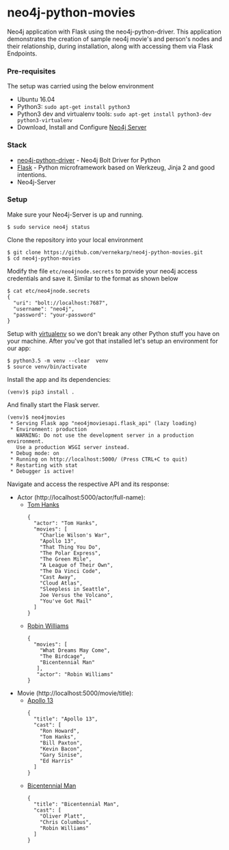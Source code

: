 # neo4j-python-movies
Neo4j application with Flask using the neo4j-python-driver. 
This application demonstrates the creation of sample neo4j 
movie's and person's nodes and their relationship, during 
installation, along with accessing them via Flask Endpoints.


### Pre-requisites
The setup was carried using the below environment
* Ubuntu 16.04 
* Python3:
  ``sudo apt-get install python3``
* Python3 dev and virtualenv tools:
``sudo apt-get install python3-dev python3-virtualenv``
* Download, Install and Configure [Neo4j Server](http://neo4j.com/download)

### Stack

* [neo4j-python-driver](https://github.com/neo4j/neo4j-python-driver) - Neo4j Bolt Driver for Python
* [Flask](http://flask.pocoo.org/) - Python microframework based on Werkzeug, Jinja 2 and good intentions.
* Neo4j-Server

### Setup
Make sure your Neo4j-Server is up and running.
```
$ sudo service neo4j status
```

Clone the repository into your local environment
```
$ git clone https://github.com/vernekarp/neo4j-python-movies.git
$ cd neo4j-python-movies
```

Modify the file ``etc/neo4jnode.secrets`` to provide your neo4j access credentials and save it.
Similar to the format as shown below
```
$ cat etc/neo4jnode.secrets
{
  "uri": "bolt://localhost:7687",
  "username": "neo4j",
  "password": "your-password"
}
```

Setup with [virtualenv](http://docs.python-guide.org/en/latest/dev/virtualenvs) so we don't break any other Python stuff you have on your machine. 
After you've got that installed let's setup an environment for our app:

```
$ python3.5 -m venv --clear  venv
$ source venv/bin/activate
```

Install the app and its dependencies:
```
(venv)$ pip3 install .
```

And finally start the Flask server.
```
(venv)$ neo4jmovies
 * Serving Flask app "neo4jmoviesapi.flask_api" (lazy loading)
 * Environment: production
   WARNING: Do not use the development server in a production environment.
   Use a production WSGI server instead.
 * Debug mode: on
 * Running on http://localhost:5000/ (Press CTRL+C to quit)
 * Restarting with stat
 * Debugger is active!

```

Navigate and access the respective API and its response:
* Actor (http://localhost:5000/actor/full-name):
  * [Tom Hanks](http://localhost:5000/actor/Tom%20Hanks)
    ```
    {
      "actor": "Tom Hanks", 
      "movies": [
        "Charlie Wilson's War", 
        "Apollo 13", 
        "That Thing You Do", 
        "The Polar Express", 
        "The Green Mile", 
        "A League of Their Own", 
        "The Da Vinci Code", 
        "Cast Away", 
        "Cloud Atlas", 
        "Sleepless in Seattle", 
        Joe Versus the Volcano", 
        "You've Got Mail"
      ]
    }
    ```
  * [Robin Williams](http://localhost:5000/actor/Robin%20Williams)
    ```
    {
      "movies": [
        "What Dreams May Come", 
        "The Birdcage", 
        "Bicentennial Man"
       ], 
       "actor": "Robin Williams"
    }
    ```
* Movie (http://localhost:5000/movie/title): 
  * [Apollo 13](http://localhost:5000/movie/Apollo%2013)
    ```
    {
      "title": "Apollo 13",
      "cast": [
        "Ron Howard",
        "Tom Hanks",
        "Bill Paxton",
        "Kevin Bacon",
        "Gary Sinise",
        "Ed Harris"
      ]
    }
    ```
  * [Bicentennial Man](http://localhost:5000/movie/Bicentennial%20Man)
    ```
    {
      "title": "Bicentennial Man",
      "cast": [
        "Oliver Platt",
        "Chris Columbus",
        "Robin Williams"
      ]
    }
    ```